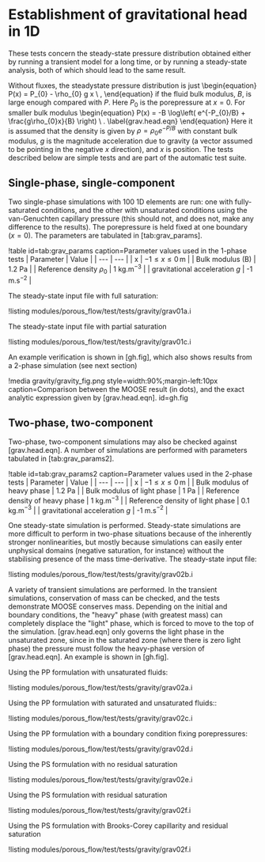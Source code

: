 # Establishment of gravitational head in 1D

These tests concern the steady-state pressure distribution obtained
either by running a transient model for a long time, or by running a
steady-state analysis, both of which should lead to the same result.

Without fluxes, the steadystate pressure distribution is just
\begin{equation}
P(x) = P_{0} - \rho_{0} g x \ ,
\end{equation}
if the fluid bulk modulus, $B$, is large enough compared with $P$.
Here $P_{0}$ is the porepressure at $x=0$.  For smaller bulk modulus
\begin{equation}
P(x) = -B \log\left( e^{-P_{0}/B} + \frac{g\rho_{0}x}{B} \right) \ .
\label{grav.head.eqn}
\end{equation}
Here it is assumed that the density is given by $\rho = \rho_{0}e^{-P/B}$
with constant bulk modulus, $g$ is the
magnitude acceleration due to gravity (a vector assumed to be pointing in the
negative $x$ direction), and $x$ is position.  The tests described below
are simple tests and are part of the automatic test suite.

## Single-phase, single-component

Two single-phase simulations with 100 1D elements are run: one with
fully-saturated conditions, and the other with unsaturated conditions
using the van-Genuchten capillary pressure (this should not, and does
not, make any difference to the results).  The porepressure is held
fixed at one boundary ($x=0$).  The parameters are tabulated in [tab:grav_params].

!table id=tab:grav_params caption=Parameter values used in the 1-phase tests
| Parameter | Value |
| --- | --- |
| x | $-1\leq x \leq 0\,$m |
| Bulk modulus (B) | 1.2 Pa |
| Reference density $\rho_{0}$ | 1 kg.m$^{-3}$ |
| gravitational acceleration $g$ | -1 m.s$^{-2}$ |

The steady-state input file with full saturation:

!listing modules/porous_flow/test/tests/gravity/grav01a.i

The steady-state input file with partial saturation

!listing modules/porous_flow/test/tests/gravity/grav01c.i

An example verification is shown in [gh.fig], which also
shows results from a 2-phase simulation (see next section)

!media gravity/gravity_fig.png style=width:90%;margin-left:10px caption=Comparison between the MOOSE result (in dots), and the
  exact analytic expression given by [grav.head.eqn]. id=gh.fig


## Two-phase, two-component

Two-phase, two-component simulations may also be checked against
[grav.head.eqn].  A number of simulations are performed with parameters tabulated in [tab:grav_params2].

!table id=tab:grav_params2 caption=Parameter values used in the 2-phase tests
| Parameter | Value |
| --- | --- |
| x | $-1\leq x \leq 0\,$m |
| Bulk modulus of heavy phase | 1.2 Pa |
| Bulk modulus of light phase | 1 Pa |
| Reference density of heavy phase | 1 kg.m$^{-3}$ |
| Reference density of light phase | 0.1 kg.m$^{-3}$ |
| gravitational acceleration $g$ | -1 m.s$^{-2}$ |

One steady-state simulation is performed.  Steady-state simulations are more
difficult to perform in two-phase situations because of the inherently
stronger nonlinearities, but mostly because simulations can easily enter
unphysical domains (negative saturation, for instance) without the stabilising
presence of the mass time-derivative.  The steady-state input file:

!listing modules/porous_flow/test/tests/gravity/grav02b.i

A variety of transient simulations are performed.  In the
transient simulations, conservation of mass can be checked, and the
tests demonstrate MOOSE conserves mass.  Depending on the initial and
boundary conditions, the "heavy" phase (with greatest mass) can
completely displace the "light" phase, which is forced to move to
the top of the simulation.  [grav.head.eqn] only governs the light phase in the unsaturated zone, since in the
saturated zone (where there is zero light phase) the pressure must
follow the heavy-phase version of [grav.head.eqn].  An
example is shown in [gh.fig].

Using the PP formulation with unsaturated fluids:

!listing modules/porous_flow/test/tests/gravity/grav02a.i

Using the PP formulation with saturated and unsaturated fluids::

!listing modules/porous_flow/test/tests/gravity/grav02c.i

Using the PP formulation with a boundary condition fixing porepressures:

!listing modules/porous_flow/test/tests/gravity/grav02d.i

Using the PS formulation with no residual saturation

!listing modules/porous_flow/test/tests/gravity/grav02e.i

Using the PS formulation with residual saturation

!listing modules/porous_flow/test/tests/gravity/grav02f.i

Using the PS formulation with Brooks-Corey capillarity and residual saturation

!listing modules/porous_flow/test/tests/gravity/grav02f.i






